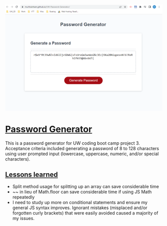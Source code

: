 ![Image](./assets/photo/PWGenPhoto.PNG)

# **<u>Password  Generator</u>**

This is a password generator for UW coding boot camp project 3. Acceptance criteria included generating a password of 8 to 128 characters using user prompted input (lowercase, uppercase, numeric, and/or special characters).

## <u>Lessons learned</u>

- Split method usage for splitting up an array can save considerable time
- ~~ in lieu of Math.floor can save considerable time if using JS Math repeatedly 
- I need to study up more on conditional statements and ensure my general JS syntax improves. Ignorant mistakes (misplaced and/or forgotten curly brackets) that were easily avoided caused a majority of my issues. 



